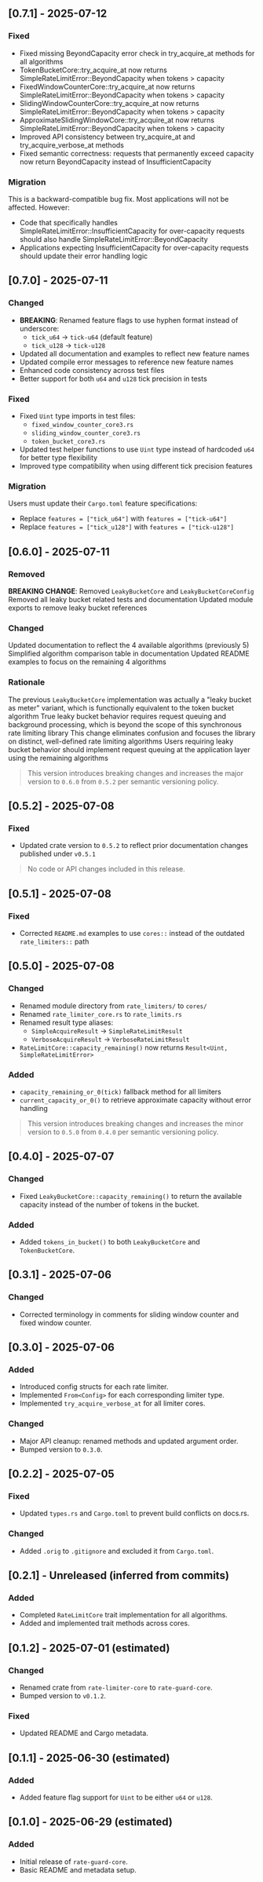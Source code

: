 ## [0.7.1] - 2025-07-12

### Fixed

- Fixed missing BeyondCapacity error check in try_acquire_at methods for all algorithms
- TokenBucketCore::try_acquire_at now returns SimpleRateLimitError::BeyondCapacity when tokens > capacity
- FixedWindowCounterCore::try_acquire_at now returns SimpleRateLimitError::BeyondCapacity when tokens > capacity
- SlidingWindowCounterCore::try_acquire_at now returns SimpleRateLimitError::BeyondCapacity when tokens > capacity
- ApproximateSlidingWindowCore::try_acquire_at now returns SimpleRateLimitError::BeyondCapacity when tokens > capacity
- Improved API consistency between try_acquire_at and try_acquire_verbose_at methods
- Fixed semantic correctness: requests that permanently exceed capacity now return BeyondCapacity instead of InsufficientCapacity

### Migration

This is a backward-compatible bug fix. Most applications will not be affected. However:
- Code that specifically handles SimpleRateLimitError::InsufficientCapacity for over-capacity requests should also handle SimpleRateLimitError::BeyondCapacity
- Applications expecting InsufficientCapacity for over-capacity requests should update their error handling logic


## [0.7.0] - 2025-07-11

### Changed

- **BREAKING**: Renamed feature flags to use hyphen format instead of underscore:
  - `tick_u64` → `tick-u64` (default feature)
  - `tick_u128` → `tick-u128`
- Updated all documentation and examples to reflect new feature names
- Updated compile error messages to reference new feature names
- Enhanced code consistency across test files
- Better support for both `u64` and `u128` tick precision in tests

### Fixed

- Fixed `Uint` type imports in test files:
  - `fixed_window_counter_core3.rs`
  - `sliding_window_counter_core3.rs`
  - `token_bucket_core3.rs`
- Updated test helper functions to use `Uint` type instead of hardcoded `u64` for better type flexibility
- Improved type compatibility when using different tick precision features

### Migration

Users must update their `Cargo.toml` feature specifications:
- Replace `features = ["tick_u64"]` with `features = ["tick-u64"]`
- Replace `features = ["tick_u128"]` with `features = ["tick-u128"]`


## [0.6.0] - 2025-07-11

### Removed

 **BREAKING CHANGE**: Removed `LeakyBucketCore` and `LeakyBucketCoreConfig`
 Removed all leaky bucket related tests and documentation
 Updated module exports to remove leaky bucket references

### Changed

 Updated documentation to reflect the 4 available algorithms (previously 5)
 Simplified algorithm comparison table in documentation
 Updated README examples to focus on the remaining 4 algorithms

### Rationale

 The previous `LeakyBucketCore` implementation was actually a "leaky bucket as meter" variant, which is functionally equivalent to the token bucket algorithm
 True leaky bucket behavior requires request queuing and background processing, which is beyond the scope of this synchronous rate limiting library
 This change eliminates confusion and focuses the library on distinct, well-defined rate limiting algorithms
 Users requiring leaky bucket behavior should implement request queuing at the application layer using the remaining algorithms

> This version introduces breaking changes and increases the major version to `0.6.0` from `0.5.2` per semantic versioning policy.


## [0.5.2] - 2025-07-08

### Fixed

- Updated crate version to `0.5.2` to reflect prior documentation changes published under `v0.5.1`

> No code or API changes included in this release.


## [0.5.1] - 2025-07-08

### Fixed

- Corrected `README.md` examples to use `cores::` instead of the outdated `rate_limiters::` path


## [0.5.0] - 2025-07-08

### Changed

- Renamed module directory from `rate_limiters/` to `cores/`
- Renamed `rate_limiter_core.rs` to `rate_limits.rs`
- Renamed result type aliases:
  - `SimpleAcquireResult` → `SimpleRateLimitResult`
  - `VerboseAcquireResult` → `VerboseRateLimitResult`
- `RateLimitCore::capacity_remaining()` now returns `Result<Uint, SimpleRateLimitError>`

### Added

- `capacity_remaining_or_0(tick)` fallback method for all limiters
- `current_capacity_or_0()` to retrieve approximate capacity without error handling

> This version introduces breaking changes and increases the minor version to `0.5.0` from `0.4.0` per semantic versioning policy.


## [0.4.0] - 2025-07-07

### Changed
- Fixed `LeakyBucketCore::capacity_remaining()` to return the available capacity instead of the number of tokens in the bucket.

### Added
- Added `tokens_in_bucket()` to both `LeakyBucketCore` and `TokenBucketCore`.


## [0.3.1] - 2025-07-06

### Changed
- Corrected terminology in comments for sliding window counter and fixed window counter.


## [0.3.0] - 2025-07-06

### Added
- Introduced config structs for each rate limiter.
- Implemented `From<Config>` for each corresponding limiter type.
- Implemented `try_acquire_verbose_at` for all limiter cores.

### Changed
- Major API cleanup: renamed methods and updated argument order.
- Bumped version to `0.3.0`.


## [0.2.2] - 2025-07-05

### Fixed
- Updated `types.rs` and `Cargo.toml` to prevent build conflicts on docs.rs.

### Changed
- Added `.orig` to `.gitignore` and excluded it from `Cargo.toml`.


## [0.2.1] - Unreleased (inferred from commits)

### Added
- Completed `RateLimitCore` trait implementation for all algorithms.
- Added and implemented trait methods across cores.


## [0.1.2] - 2025-07-01 (estimated)

### Changed
- Renamed crate from `rate-limiter-core` to `rate-guard-core`.
- Bumped version to `v0.1.2`.

### Fixed
- Updated README and Cargo metadata.


## [0.1.1] - 2025-06-30 (estimated)

### Added
- Added feature flag support for `Uint` to be either `u64` or `u128`.


## [0.1.0] - 2025-06-29 (estimated)

### Added
- Initial release of `rate-guard-core`.
- Basic README and metadata setup.
